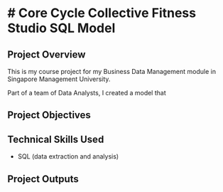 # # Core Cycle Collective Fitness Studio SQL Model

## Project Overview
This is my course project for my Business Data Management module in Singapore Management University. 

Part of a team of Data Analysts, I created a model that

## Project Objectives

## Technical Skills Used
* SQL (data extraction and analysis)

## Project Outputs
